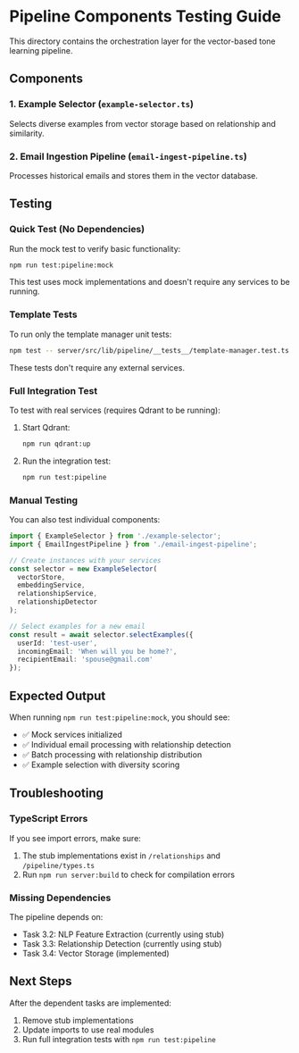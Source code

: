 # Pipeline Components Testing Guide

This directory contains the orchestration layer for the vector-based tone learning pipeline.

## Components

### 1. Example Selector (`example-selector.ts`)
Selects diverse examples from vector storage based on relationship and similarity.

### 2. Email Ingestion Pipeline (`email-ingest-pipeline.ts`)
Processes historical emails and stores them in the vector database.

## Testing

### Quick Test (No Dependencies)
Run the mock test to verify basic functionality:

```bash
npm run test:pipeline:mock
```

This test uses mock implementations and doesn't require any services to be running.

### Template Tests
To run only the template manager unit tests:

```bash
npm test -- server/src/lib/pipeline/__tests__/template-manager.test.ts
```

These tests don't require any external services.

### Full Integration Test
To test with real services (requires Qdrant to be running):

1. Start Qdrant:
   ```bash
   npm run qdrant:up
   ```

2. Run the integration test:
   ```bash
   npm run test:pipeline
   ```

### Manual Testing

You can also test individual components:

```typescript
import { ExampleSelector } from './example-selector';
import { EmailIngestPipeline } from './email-ingest-pipeline';

// Create instances with your services
const selector = new ExampleSelector(
  vectorStore,
  embeddingService,
  relationshipService,
  relationshipDetector
);

// Select examples for a new email
const result = await selector.selectExamples({
  userId: 'test-user',
  incomingEmail: 'When will you be home?',
  recipientEmail: 'spouse@gmail.com'
});
```

## Expected Output

When running `npm run test:pipeline:mock`, you should see:

- ✅ Mock services initialized
- ✅ Individual email processing with relationship detection
- ✅ Batch processing with relationship distribution
- ✅ Example selection with diversity scoring

## Troubleshooting

### TypeScript Errors
If you see import errors, make sure:
1. The stub implementations exist in `/relationships` and `/pipeline/types.ts`
2. Run `npm run server:build` to check for compilation errors

### Missing Dependencies
The pipeline depends on:
- Task 3.2: NLP Feature Extraction (currently using stub)
- Task 3.3: Relationship Detection (currently using stub)
- Task 3.4: Vector Storage (implemented)

## Next Steps

After the dependent tasks are implemented:
1. Remove stub implementations
2. Update imports to use real modules
3. Run full integration tests with `npm run test:pipeline`